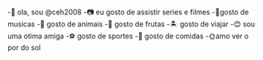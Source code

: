 -👋 ola, sou @ceh2008
-📷 eu gosto de assistir series e filmes
-🎼gosto de musicas
-🐶 gosto de animais 
-🍇 gosto de frutas
-🏝 gosto de viajar
-😊 sou uma otima amiga
-⚽️ gosto de sportes 
-🍔 gosto de comidas
-🌞amo ver o por do sol

